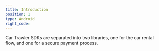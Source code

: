 ```yaml
---
title: Introduction
position: 1
type: Android
right_code:
---
```



Car Trawler SDKs are separated into two libraries, one for the car rental flow, and one for a secure payment process.